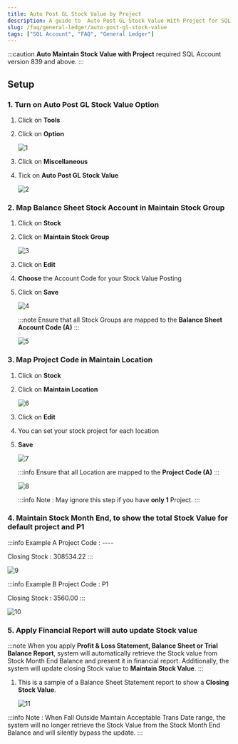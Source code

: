 ```yaml
---
title: Auto Post GL Stock Value by Project
description: A guide to  Auto Post GL Stock Value With Project for SQL Account
slug: /faq/general-ledger/auto-post-gl-stock-value
tags: ["SQL Account", "FAQ", "General Ledger"]
---
```


:::caution
**Auto Maintain Stock Value with Project** required SQL Account version 839 and above.
:::

## Setup

### 1. Turn on Auto Post GL Stock Value Option

1. Click on **Tools**

2. Click on **Option**

    ![1](../../../static/img/general-ledger/auto-post-gl-stock-value/1.png)

3. Click on **Miscellaneous**

4. Tick on **Auto Post GL Stock Value**

    ![2](../../../static/img/general-ledger/auto-post-gl-stock-value/2.png)

### 2. Map Balance Sheet Stock Account in Maintain Stock Group

1. Click on **Stock**

2. Click on **Maintain Stock Group**

    ![3](../../../static/img/general-ledger/auto-post-gl-stock-value/3.png)

3. Click on **Edit**

4. **Choose** the Account Code for your Stock Value Posting

5. Click on **Save**

    ![4](../../../static/img/general-ledger/auto-post-gl-stock-value/4.png)

    :::note
    Ensure that all Stock Groups are mapped to the **Balance Sheet Account Code (A)**
    :::

    ![5](../../../static/img/general-ledger/auto-post-gl-stock-value/5.png)

### 3. Map Project Code in Maintain Location

1. Click on **Stock**

2. Click on **Maintain Location**

    ![6](../../../static/img/general-ledger/auto-post-gl-stock-value/6.png)

3. Click on **Edit**

4. You can set your stock project for each location

5. **Save**

    ![7](../../../static/img/general-ledger/auto-post-gl-stock-value/7.png)

    :::info
    Ensure that all Location are mapped to the **Project Code (A)**
    :::

    ![8](../../../static/img/general-ledger/auto-post-gl-stock-value/8.png)

    :::info
    Note : May ignore this step if you have **only 1** Project.
    :::

### 4. Maintain Stock Month End, to show the total Stock Value for default project and P1

:::info Example A
Project Code : ----

Closing Stock : 308534.22
:::

![9](../../../static/img/general-ledger/auto-post-gl-stock-value/9.png)

:::info Example B
Project Code : P1

Closing Stock : 3560.00
:::

![10](../../../static/img/general-ledger/auto-post-gl-stock-value/10.png)

### 5. Apply Financial Report will auto update Stock value

:::note
When you apply **Profit & Loss Statement, Balance Sheet or Trial Balance Report**,
system will automatically retrieve the Stock value from Stock Month End
Balance and present it in financial report. Additionally, the system will update
closing Stock value to **Maintain Stock Value**.
:::

1. This is a sample of a Balance Sheet Statement report to show a **Closing Stock Value**.

    ![11](../../../static/img/general-ledger/auto-post-gl-stock-value/11.png)

:::info
Note : When Fall Outside Maintain Acceptable Trans Date range, the system will no longer retrieve the Stock
Value from the Stock Month End Balance and will silently bypass the update.
:::
